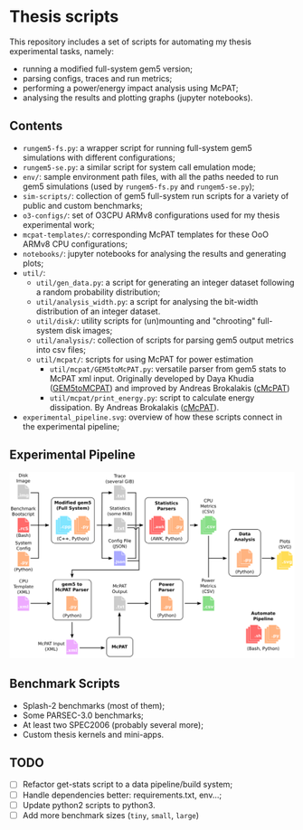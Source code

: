 # Thesis scripts

This repository includes a set of scripts for automating my thesis experimental
tasks, namely:

-   running a modified full-system gem5 version;
-   parsing configs, traces and run metrics;
-   performing a power/energy impact analysis using McPAT;
-   analysing the results and plotting graphs (jupyter notebooks).

## Contents

-   `rungem5-fs.py`: a wrapper script for running full-system gem5 simulations
    with different configurations;
-   `rungem5-se.py`: a similar script for system call emulation mode;
-   `env/`: sample environment path files, with all the paths needed to run gem5
    simulations (used by `rungem5-fs.py` and `rungem5-se.py`);
-   `sim-scripts/`: collection of gem5 full-system run scripts for a variety of
    public and custom benchmarks;
-   `o3-configs/`: set of O3CPU ARMv8 configurations used for my thesis
    experimental work;
-   `mcpat-templates/`: corresponding McPAT templates for these OoO ARMv8 CPU
    configurations;
-   `notebooks/`: jupyter notebooks for analysing the results and generating plots;
-   `util/`:
    -   `util/gen_data.py`: a script for generating an integer dataset following
        a random probability distribution;
    -   `util/analysis_width.py`: a script for analysing the bit-width
        distribution of an integer dataset.
    -   `util/disk/`: utility scripts for (un)mounting and "chrooting"
        full-system disk images;
    -   `util/analysis/`: collection of scripts for parsing gem5 output metrics
        into csv files;
    -   `util/mcpat/`: scripts for using McPAT for power estimation
        -   `util/mcpat/GEM5toMcPAT.py`: versatile parser from gem5 stats to
            McPAT xml input. Originally developed by Daya Khudia
            ([GEM5toMCPAT](https://github.com/H2020-COSSIM/cMcPAT)) and improved
            by Andreas Brokalakis
            ([cMcPAT](https://github.com/H2020-COSSIM/cMcPAT/))
        -   `util/mcpat/print_energy.py`: script to calculate energy
            dissipation. By Andreas Brokalakis
            ([cMcPAT](https://github.com/H2020-COSSIM/cMcPAT)).
-   `experimental_pipeline.svg`: overview of how these scripts connect in the
    experimental pipeline;

## Experimental Pipeline

![Experimental Pipeline](experimental_pipeline.svg)

## Benchmark Scripts

-   Splash-2 benchmarks (most of them);
-   Some PARSEC-3.0 benchmarks;
-   At least two SPEC2006 (probably several more);
-   Custom thesis kernels and mini-apps.

## TODO

-   [ ] Refactor get-stats script to a data pipeline/build system;
-   [ ] Handle dependencies better: requirements.txt, env...;
-   [ ] Update python2 scripts to python3.
-   [ ] Add more benchmark sizes (`tiny`, `small`, `large`)

